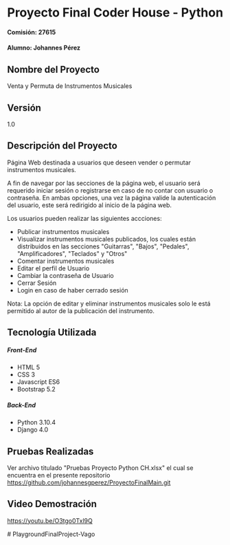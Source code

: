 # Proyecto Final Coder House - Python
#### Comisión: 27615
#### Alumno: Johannes Pérez

## Nombre del Proyecto
Venta y Permuta de Instrumentos Musicales

## Versión
1.0

## Descripción del Proyecto
Página Web destinada a usuarios que deseen vender o permutar instrumentos musicales.

A fin de navegar por las secciones de la página web, el usuario será requerido iniciar sesión o registrarse en caso de no contar con usuario o contraseña. En ambas opciones, una vez la página valide la autenticación del usuario, este será redirigido al inicio de la página web.

Los usuarios pueden realizar las siguientes accciones:
- Publicar instrumentos musicales
- Visualizar instrumentos musicales publicados, los cuales están distribuidos en las secciones "Guitarras", "Bajos", "Pedales", "Amplificadores", "Teclados" y "Otros"
- Comentar instrumentos musicales
- Editar el perfil de Usuario
- Cambiar la contraseña de Usuario
- Cerrar Sesión
- Login en caso de haber cerrado sesión

Nota: La opción de editar y eliminar instrumentos musicales solo le está permitido al autor de la publicación del instrumento.

## Tecnología Utilizada

##### Front-End
- HTML 5
- CSS 3
- Javascript ES6
- Bootstrap 5.2

##### Back-End
- Python 3.10.4
- Django 4.0

## Pruebas Realizadas

Ver archivo titulado "Pruebas Proyecto Python CH.xlsx" el cual se encuentra en el presente repositorio https://github.com/johannesgperez/ProyectoFinalMain.git

## Video Demostración

https://youtu.be/O3tgo0Txl9Q









#   P l a y g r o u n d F i n a l P r o j e c t - V a g o  
 